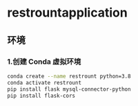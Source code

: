 # restrountapplication

## 环境


### 1.创建 Conda 虚拟环境
    
```bash
conda create --name restrount python=3.8
conda activate restrount
pip install flask mysql-connector-python
pip install flask-cors
```



